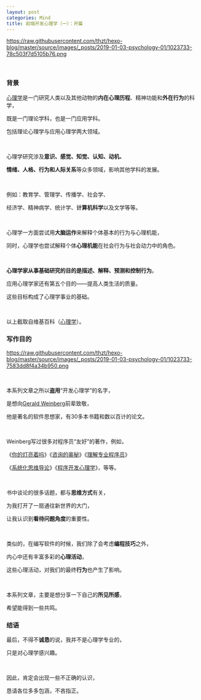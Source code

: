 ```yaml
---
layout: post
categories: Mind
title: 前端开发心理学（一）：开篇
---
```


https://raw.githubusercontent.com/thzt/hexo-blog/master/source/images/_posts/2019-01-03-psychology-01/1023733-78c503f7d5105b76.png

<br/>

### 背景

[心理学](https://zh.wikipedia.org/wiki/%E5%BF%83%E7%90%86%E5%AD%A6)是一门研究人类以及其他动物的**内在心理历程**、精神功能和**外在行为**的科学，

既是一门理论学科，也是一门应用学科。

包括理论心理学与应用心理学两大领域。

<br/>

心理学研究涉及**意识、感觉、知觉、认知、动机、**

**情绪、人格、行为和人际关系**等众多领域，影响其他学科的发展。

<br/>

例如：教育学、管理学、传播学、社会学、

经济学、精神病学、统计学、**计算机科学**以及文学等等。

<br/>

心理学一方面尝试用**大脑运作**来解释个体基本的行为与心理机能，

同时，心理学也尝试解释个体**心理机能**在社会行为与社会动力中的角色。

<br/>

**心理学家从事基础研究的目的是描述、解释、预测和控制行为**。

应用心理学家还有第五个目的——提高人类生活的质量。

这些目标构成了心理学事业的基础。

<br/>

以上截取自维基百科（[心理学](https://zh.wikipedia.org/wiki/%E5%BF%83%E7%90%86%E5%AD%A6)）。

### 写作目的

https://raw.githubusercontent.com/thzt/hexo-blog/master/source/images/_posts/2019-01-03-psychology-01/1023733-7583dd8f4a34b950.png

<br/>

本系列文章之所以**盗用**“开发心理学”的名字，

是想向[Gerald Weinberg](https://en.wikipedia.org/wiki/Gerald_Weinberg)前辈致敬，

他是著名的软件思想家，有30多本书籍和数以百计的论文。

<br/>

Weinberg写过很多对程序员“友好”的著作，例如，

《[你的灯亮着吗](https://book.douban.com/subject/25772550/)》《[咨询的奥秘](https://book.douban.com/subject/26282714/)》《[理解专业程序员](https://book.douban.com/subject/1866824/)》

《[系统化思维导论](https://book.douban.com/subject/26298694/)》《[程序开发心理学](https://book.douban.com/subject/26419766/)》，等等。

<br/>

书中谈论的很多话题，都与**思维方式**有关，

为我打开了一扇通往新世界的大门，

让我认识到**看待问题角度**的重要性。

<br/>

类似的，在编写软件的时候，我们除了会考虑**编程技巧**之外，

内心中还有丰富多彩的**心理活动**，

这些心理活动，对我们的最终**行为**也产生了影响。

<br/>

本系列文章，主要是想分享一下自己的**所见所感**，

希望能得到一些共鸣。

### 结语

最后，不得不**诚恳**的说，我并不是心理学专业的，

只是对心理学感兴趣。

<br/>

因此，肯定会出现一些不正确的认识，

恳请各位多多包涵，不吝指正。
